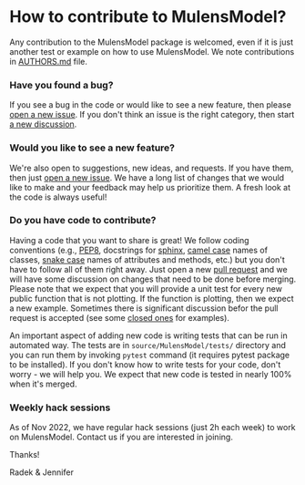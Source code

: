 # How to contribute to MulensModel?

Any contribution to the MulensModel package is welcomed, even if it is just another test or example on how to use MulensModel.
We note contributions in [AUTHORS.md](AUTHORS.md) file.

### Have you found a bug?

If you see a bug in the code or would like to see a new feature, then please [open a new issue](https://github.com/rpoleski/MulensModel/issues/new). If you don't think an issue is the right category, then start [a new discussion](https://github.com/rpoleski/MulensModel/discussions/new).

### Would you like to see a new feature?

We're also open to suggestions, new ideas, and requests. If you have them, then just [open a new issue](https://github.com/rpoleski/MulensModel/issues/new). We have a long list of changes that we would like to make and your feedback may help us prioritize them. A fresh look at the code is always useful!

### Do you have code to contribute?

Having a code that you want to share is great! We follow coding conventions (e.g., [PEP8](https://github.com/rpoleski/MulensModel/issues/new), docstrings for [sphinx](https://www.sphinx-doc.org/en/master/), [camel case](https://en.wikipedia.org/wiki/Snake_case) names of classes, [snake case](https://en.wikipedia.org/wiki/Snake_case) names of attributes and methods, etc.) but you don't have to follow all of them right away. Just open a new [pull request](https://docs.github.com/en/pull-requests/collaborating-with-pull-requests/proposing-changes-to-your-work-with-pull-requests/about-pull-requests) and we will have some discussion on changes that need to be done before merging. Please note that we expect that you will provide a unit test for every new public function that is not plotting. If the function is plotting, then we expect a new example. Sometimes there is significant discussion befor the pull request is accepted (see some [closed ones](https://github.com/rpoleski/MulensModel/pulls?q=is%3Apr+is%3Aclosed) for examples).

An important aspect of adding new code is writing tests that can be run in automated way. The tests are in `source/MulensModel/tests/` directory and you can run them by invoking `pytest` command (it requires pytest package to be installed). If you don't know how to write tests for your code, don't worry - we will help you. We expect that new code is tested in nearly 100% when it's merged.

### Weekly hack sessions

As of Nov 2022, we have regular hack sessions (just 2h each week) to work on MulensModel. Contact us if you are interested in joining.


Thanks!

Radek & Jennifer

